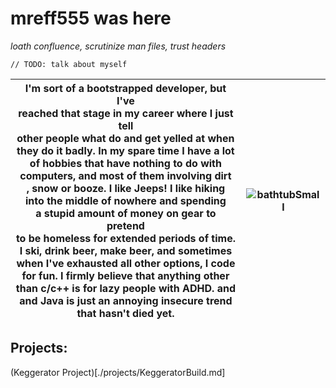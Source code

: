 # mreff555 was here

*loath confluence, scrutinize man files, trust headers*

`// TODO: talk about myself`

| I'm sort of a bootstrapped developer, but I've<br />reached that stage in my career where I just tell<br />other people what do and get yelled at when<br />they do it badly.  In my spare time I have a lot<br />of hobbies that have nothing to do with<br />computers, and most of them involving dirt<br />, snow or booze.  I like Jeeps!  I like hiking<br />into the middle of nowhere and spending<br />a stupid amount of money on gear to pretend<br />to be homeless for extended periods of time.<br />I ski, drink beer, make beer, and sometimes<br />when I've exhausted all other options, I code<br />for fun.  I firmly believe that anything other<br />than c/c++ is for lazy people with ADHD. and<br />and Java is just an annoying insecure trend<br />that hasn't died yet. | ![bathtubSmall](/Users/mreff555/src/mreff555/resources/bathtubSmall.png) |
| ------------------------------------------------------------ | ------------------------------------------------------------ |



## Projects:

(Keggerator Project)[./projects/KeggeratorBuild.md]

